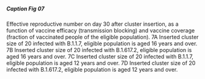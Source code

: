 ##### Caption Fig 07 
Effective reproductive number on day 30 after cluster insertion, as a function
of vaccine efficacy (transmission blocking) and vaccine coverage (fraction of
vaccinated people of the eligible population). 7A Inserted cluster size of 20
infected with B.1.1.7, eligible population is aged 16 years and over. 7B
Inserted cluster size of 20 infected with B.1.617.2, eligible population is
aged 16 years and over. 7C Inserted cluster size of 20 infected with B.1.1.7,
eligible population is aged 12 years and over. 7D Inserted cluster size of 20
infected with B.1.617.2, eligible population is aged 12 years and over.